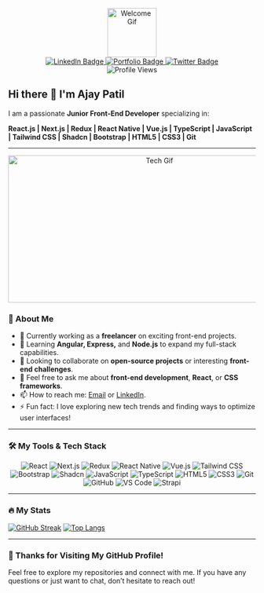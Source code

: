 <div id="header" align="center">
  <img src="https://media.giphy.com/media/M9gbBd9nbDrOTu1Mqx/giphy.gif" width="100" alt="Welcome Gif"/>
  
  <div id="badges">
    <a href="https://www.linkedin.com/in/ajaypatil1993">
      <img src="https://img.shields.io/badge/LinkedIn-blue?style=for-the-badge&logo=linkedin&logoColor=white" alt="LinkedIn Badge"/>
    </a>
    <a href="https://ajaypatil.netlify.app/">
      <img src="https://img.shields.io/badge/Portfolio-green?style=for-the-badge&logo=portfolio&logoColor=white" alt="Portfolio Badge"/>
    </a>
    <a href="https://x.com/ajay_patil1993">
      <img src="https://img.shields.io/badge/Twitter-blue?style=for-the-badge&logo=twitter&logoColor=white" alt="Twitter Badge"/>
    </a>
  </div>
  
  <img src="https://komarev.com/ghpvc/?username=ajaypatil1993&style=flat-square&color=blue" alt="Profile Views"/>
</div>

## Hi there 👋 I'm Ajay Patil

I am a passionate **Junior Front-End Developer** specializing in:

**React.js | Next.js | Redux | React Native | Vue.js | TypeScript | JavaScript | Tailwind CSS | Shadcn | Bootstrap | HTML5 | CSS3 | Git**

---

<div align="center">
  <img src="https://media.giphy.com/media/dWesBcTLavkZuG35MI/giphy.gif" width="600" height="300" alt="Tech Gif"/>
</div>

### 🚀 About Me
- 🔭 Currently working as a **freelancer** on exciting front-end projects.
- 🌱 Learning **Angular, Express,** and **Node.js** to expand my full-stack capabilities.
- 👯 Looking to collaborate on **open-source projects** or interesting **front-end challenges**.
- 💬 Feel free to ask me about **front-end development**, **React**, or **CSS frameworks**.
- 📫 How to reach me: [Email](mailto:aj41093@gmail.com) or [LinkedIn](https://www.linkedin.com/in/ajaypatil1993).
- ⚡ Fun fact: I love exploring new tech trends and finding ways to optimize user interfaces!

---

### 🛠️ My Tools & Tech Stack
<p align="center">
   <img src="https://img.shields.io/badge/React-61DAFB?logo=react&logoColor=black&style=for-the-badge" alt="React"/>
  <img src="https://img.shields.io/badge/Next.js-000000?logo=next.js&logoColor=white&style=for-the-badge" alt="Next.js"/>
  <img src="https://img.shields.io/badge/Redux-764ABC?logo=redux&logoColor=white&style=for-the-badge" alt="Redux"/>
  <img src="https://img.shields.io/badge/React_Native-20232A?logo=react&logoColor=61DAFB&style=for-the-badge" alt="React Native"/>
  <img src="https://img.shields.io/badge/Vue.js-4FC08D?logo=vue.js&logoColor=white&style=for-the-badge" alt="Vue.js"/>
  <img src="https://img.shields.io/badge/Tailwind_CSS-06B6D4?logo=tailwindcss&logoColor=white&style=for-the-badge" alt="Tailwind CSS"/>
  <img src="https://img.shields.io/badge/Bootstrap-7952B3?logo=bootstrap&logoColor=white&style=for-the-badge" alt="Bootstrap"/>
  <img src="https://img.shields.io/badge/Shadcn-000000?logo=shadcn&logoColor=white&style=for-the-badge" alt="Shadcn"/>
  <img src="https://img.shields.io/badge/JavaScript-F7DF1E?logo=javascript&logoColor=black&style=for-the-badge" alt="JavaScript"/>
  <img src="https://img.shields.io/badge/TypeScript-3178C6?logo=typescript&logoColor=white&style=for-the-badge" alt="TypeScript"/>
  <img src="https://img.shields.io/badge/HTML5-E34F26?logo=html5&logoColor=white&style=for-the-badge" alt="HTML5"/>
  <img src="https://img.shields.io/badge/CSS3-1572B6?logo=css3&logoColor=white&style=for-the-badge" alt="CSS3"/>
  <img src="https://img.shields.io/badge/Git-F05032?logo=git&logoColor=white&style=for-the-badge" alt="Git"/>
  <img src="https://img.shields.io/badge/GitHub-181717?logo=github&logoColor=white&style=for-the-badge" alt="GitHub"/>
  <img src="https://img.shields.io/badge/Visual_Studio_Code-007ACC?logo=visual-studio-code&logoColor=white&style=for-the-badge" alt="VS Code"/>
  <img src="https://img.shields.io/badge/Strapi-2E7EEA?logo=strapi&logoColor=white&style=for-the-badge" alt="Strapi"/>
</p>

---

### :fire: My Stats
[![GitHub Streak](http://github-readme-streak-stats.herokuapp.com?user=ajaypatil1993&theme=dark&background=000000)](https://git.io/streak-stats)
[![Top Langs](https://github-readme-stats.vercel.app/api/top-langs/?username=ajaypatil1993&layout=compact&theme=vision-friendly-dark)](https://github.com/anuraghazra/github-readme-stats)

---

### 🙏 Thanks for Visiting My GitHub Profile!
Feel free to explore my repositories and connect with me. If you have any questions or just want to chat, don’t hesitate to reach out!
